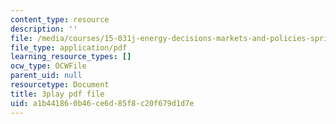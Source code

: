```yaml
---
content_type: resource
description: ''
file: /media/courses/15-031j-energy-decisions-markets-and-policies-spring-2012/a1b441860b46ce6d85f8c20f679d1d7e_d-sBKShO90.pdf
file_type: application/pdf
learning_resource_types: []
ocw_type: OCWFile
parent_uid: null
resourcetype: Document
title: 3play pdf file
uid: a1b44186-0b46-ce6d-85f8-c20f679d1d7e
---
```

